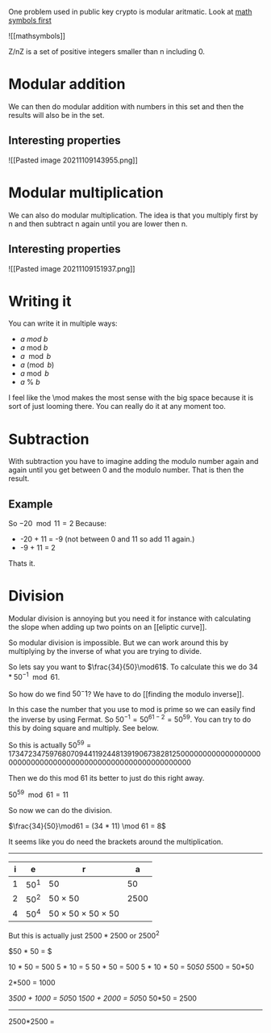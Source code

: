One problem used in public key crypto is modular aritmatic. Look at [math symbols first](mathsymbols.md)

![[mathsymbols]]

Z/nZ is a set  of positive integers smaller than n including 0.


# Modular addition

We can then do modular addition with numbers in this set and then the results will also be in the set. 

## Interesting properties 

![[Pasted image 20211109143955.png]]

# Modular multiplication

We can also do modular multiplication. The idea is that you multiply first by n and then subtract n again until you are lower then n. 

## Interesting properties 

![[Pasted image 20211109151937.png]]

# Writing it
You can write it in multiple ways:

- $a~mod~b$
- $a~\text{mod}~b$
- $a \mod b$
- $a \pmod b$
- $a \bmod b$
- $a ~\%~  b$

I feel like the \mod makes the most sense with the big space because it is sort of just looming there. You can really do it at any moment too. 

# Subtraction

With subtraction you have to imagine adding the modulo number again and again until you get between 0 and the modulo number. That is then the result. 

## Example
So $-20 \mod 11 = 2$
Because:
- -20 + 11 = -9 (not between 0 and 11 so add 11 again.)
- -9 + 11 = 2

Thats it.

# Division
Modular division is annoying but you need it for instance with calculating the slope when adding up two points on an [[eliptic curve]]. 

So modular division is impossible. But we can work around this by multiplying by the inverse of what you are trying to divide. 

So lets say you want to $\frac{34}{50}\mod61$.
To calculate this we do $34*50^{-1}\mod61$.

So how do we find $50^-1$? We have to do [[finding the modulo inverse]]. 

In this case the number that you use to mod is prime so we can easily find the inverse by using Fermat.  So $50^{-1} = 50^{61-2} = 50^{59}$. You can try to do this by doing square and multiply. See below.

So this is actually $50^{59}=17347234759768070944119244813919067382812500000000000000000000000000000000000000000000000000000000000$

Then we do this mod 61 its better to just do this right away. 

$50^{59}\mod 61 = 11$

So now we can do the division.

$\frac{34}{50}\mod61 = (34 * 11) \mod 61 = 8$

It seems like you do need the brackets around the multiplication. 

-----



| i   | e        | r                                      | a    |
| --- | -------- | -------------------------------------- | ---- |
| 1   | $50^1$   | 50                                     | 50   |
| 2   | $50^{2}$ | 50 $\times$ 50                         | 2500 |
| 4   | $50^{4}$ | 50 $\times$ 50 $\times$ 50 $\times$ 50 |      |

But this is actually just $2500*2500$ or $2500^2$

$50 * 50 = $

10 * 50 = 500
5 * 10 = 5
50 * 50 = 500
5 * 10 * 50 = 50*50
5*500 = 50*50

2*500 = 1000

3*500 + 1000 = 50*50
1*500 + 2000 = 50*50
50*50 = 2500

---

2500*2500 = 